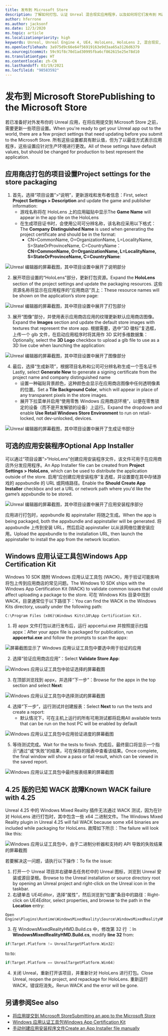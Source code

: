 ```yaml
---
title: 发布到 Microsoft Store
description: 了解如何打包、认证 Unreal 混合现实应用程序，以及如何将它们发布到 Microsoft Store。
author: hferrone
ms.author: jacksonf
ms.date: 12/3/2020
ms.topic: article
ms.localizationpriority: high
keywords: Unreal, Unreal Engine 4, UE4, HoloLens, HoloLens 2, 混合现实, 开发, 文档, 指南, 功能, 混合现实头戴显示设备, windows 混合现实头戴显示设备, 虚拟现实头戴显示设备, 发布, 分发, Microsoft Store
ms.openlocfilehash: 3a975d9c66e64f56919163e9d3aa65a3126d6379
ms.sourcegitcommit: 59c91f8c70d1ad30995fba6cf862615e25e78d10
ms.translationtype: HT
ms.contentlocale: zh-CN
ms.lasthandoff: 03/19/2021
ms.locfileid: "98583592"
---
```

# <a name="publishing-to-the-microsoft-store"></a><span data-ttu-id="925cc-104">发布到 Microsoft Store</span><span class="sxs-lookup"><span data-stu-id="925cc-104">Publishing to the Microsoft Store</span></span>

<span data-ttu-id="925cc-105">若已准备好对外发布你的 Unreal 应用，在将应用提交到 Microsoft Store 之前，需要更新一些项目设置。</span><span class="sxs-lookup"><span data-stu-id="925cc-105">When you're ready to get your Unreal app out to the world, there are a few project settings that need updating before you submit to the Microsoft Store.</span></span> <span data-ttu-id="925cc-106">所有这些设置都具有默认值，但为了以最佳方式表示应用程序，这些设置应针对生产环境进行更改。</span><span class="sxs-lookup"><span data-stu-id="925cc-106">All of these settings have default values, but should be changed for production to best represent the application.</span></span>

## <a name="project-settings-for-the-store-packaging"></a><span data-ttu-id="925cc-107">应用商店打包的项目设置</span><span class="sxs-lookup"><span data-stu-id="925cc-107">Project settings for the store packaging</span></span>

1. <span data-ttu-id="925cc-108">首先，选择“项目设置”>“说明”，更新游戏和发布者信息：</span><span class="sxs-lookup"><span data-stu-id="925cc-108">First, select **Project Settings > Description** and update the game and publisher information:</span></span> 
    * <span data-ttu-id="925cc-109">游戏名称将在 HoloLens 上的应用磁贴中显示</span><span class="sxs-lookup"><span data-stu-id="925cc-109">The **Game Name** will appear in the app tile on the HoloLens</span></span>
    * <span data-ttu-id="925cc-110">在生成项目证书时，会使用公司可分辨名称，该名称应采用以下格式：</span><span class="sxs-lookup"><span data-stu-id="925cc-110">The **Company Distinguished Name** is used when generating the project certificate and should be in the format:</span></span> 
        * <span data-ttu-id="925cc-111">CN=CommonName, O=OrganizationName, L=LocalityName, S=StateOrProvinceName, C=CountryName：</span><span class="sxs-lookup"><span data-stu-id="925cc-111">**CN=CommonName, O=OrganizationName, L=LocalityName, S=StateOrProvinceName, C=CountryName**:</span></span>

![Unreal 编辑器的屏幕截图，其中项目设置中展开了说明部分](images/unreal-publishing-img-01.png)

2. <span data-ttu-id="925cc-113">展开项目设置的“HoloLens”部分，更新打包资源。</span><span class="sxs-lookup"><span data-stu-id="925cc-113">Expand the **HoloLens** section of the project settings and update the packaging resources.</span></span>  <span data-ttu-id="925cc-114">这些资源名称将显示在应用程序的“应用商店”页上：</span><span class="sxs-lookup"><span data-stu-id="925cc-114">These resource names will be shown on the application’s store page:</span></span>

![Unreal 编辑器的屏幕截图，其中项目设置中展开了打包部分](images/unreal-publishing-img-02.png)

3. <span data-ttu-id="925cc-116">展开“图像”部分，并使用表示应用商店应用的纹理更新默认应用商店图像。</span><span class="sxs-lookup"><span data-stu-id="925cc-116">Expand the **Images** section and update the default store images with textures that represent the store app.</span></span>  <span data-ttu-id="925cc-117">根据需要，选中“3D 徽标”复选框，上传一个 glb 文件，在启动应用程序时将其用作 3D 实时多维数据集：</span><span class="sxs-lookup"><span data-stu-id="925cc-117">Optionally, select the **3D Logo** checkbox to upload a glb file to use as a 3D live cube when launching the application:</span></span>

![Unreal 编辑器的屏幕截图，其中项目设置中展开了图像部分](images/unreal-publishing-img-03.png)

4. <span data-ttu-id="925cc-119">最后，选择“生成新项”，根据项目名称和公司可分辨名称生成一个签名证书</span><span class="sxs-lookup"><span data-stu-id="925cc-119">Lastly, select **Generate New** to generate a signing certificate from the project name and company distinguished name</span></span>  
    * <span data-ttu-id="925cc-120">设置一种磁贴背景颜色，这种颜色会显示在应用商店图像中任何透明像素的位置。</span><span class="sxs-lookup"><span data-stu-id="925cc-120">Set a **Tile Background Color**, which will appear in place of any transparent pixels in the store images.</span></span>
    * <span data-ttu-id="925cc-121">展开下拉菜单并启用“使用零售 Windows 应用商店环境”，以便在零售锁定的设备（而不是开发解锁的设备）上运行。</span><span class="sxs-lookup"><span data-stu-id="925cc-121">Expand the dropdown and enable **Use Retail Windows Store Environment** to run on retail-locked, not dev-unlocked, devices.</span></span>

![Unreal 编辑器的屏幕截图，其中项目设置中展开了生成证书部分](images/unreal-publishing-img-04.png)

## <a name="optional-app-installer"></a><span data-ttu-id="925cc-123">可选的应用安装程序</span><span class="sxs-lookup"><span data-stu-id="925cc-123">Optional App Installer</span></span>

<span data-ttu-id="925cc-124">可以通过“项目设置”>“HoloLens”创建应用安装程序文件，该文件可用于在应用商店外分发应用程序。</span><span class="sxs-lookup"><span data-stu-id="925cc-124">An App Installer file can be created from **Project Settings > HoloLens**, which can be used to distribute the application outside of the store.</span></span>  <span data-ttu-id="925cc-125">启用“应创建应用安装程序”复选框，并设置要在其中存储游戏的 appxbundle 的 URL 或网络路径。</span><span class="sxs-lookup"><span data-stu-id="925cc-125">Enable the **Should Create App Installer** checkbox and set a URL or network path where you'd like the game’s appxbundle to be stored.</span></span>  

![Unreal 编辑器的屏幕截图，其中项目设置中展开了应用安装程序部分](images/unreal-publishing-img-05.png)

<span data-ttu-id="925cc-127">应用进行打包时，appxbundle 和 appinstaller 将随之生成。</span><span class="sxs-lookup"><span data-stu-id="925cc-127">When the app is being packaged, both the appxbundle and appinstaller will be generated.</span></span>  <span data-ttu-id="925cc-128">将 appxbundle 上传到安装 URL，然后启动 appinstaller 以从该网络位置安装应用。</span><span class="sxs-lookup"><span data-stu-id="925cc-128">Upload the appxbundle to the installation URL, then launch the appinstaller to install the app from the network location.</span></span>

## <a name="windows-app-certification-kit"></a><span data-ttu-id="925cc-129">Windows 应用认证工具包</span><span class="sxs-lookup"><span data-stu-id="925cc-129">Windows App Certification Kit</span></span>

<span data-ttu-id="925cc-130">Windows 10 SDK 随附 Windows 应用认证工具包 (WACK)，用于验证可能影响将包上传到应用商店的常见问题。</span><span class="sxs-lookup"><span data-stu-id="925cc-130">The Windows 10 SDK ships with the Windows App Certification Kit (WACK) to validate common issues that could affect uploading a package to the store.</span></span>  <span data-ttu-id="925cc-131">可在 Windows Kits 目录中找到 WACK，目录通常位于以下路径下：</span><span class="sxs-lookup"><span data-stu-id="925cc-131">You can find the WACK in the Windows Kits directory, usually under the following path:</span></span> 

```
C:\Program Files (x86)\Windows Kits\10\App Certification Kit.
```

1. <span data-ttu-id="925cc-132">将 appx 文件打包以进行发布后，运行 appcertui.exe 并按照提示扫描 appx：</span><span class="sxs-lookup"><span data-stu-id="925cc-132">After your appx file is packaged for publication, run **appcertui.exe** and follow the prompts to scan the appx:</span></span>

![屏幕截图显示了 Windows 应用认证工具包中要选中用于验证的应用](images/unreal-publishing-img-06.png)

2. <span data-ttu-id="925cc-134">选择“验证应用商店应用”：</span><span class="sxs-lookup"><span data-stu-id="925cc-134">Select **Validate Store App**:</span></span>

![Windows 应用认证工具包中验证选择的屏幕截图](images/unreal-publishing-img-07.png)

3. <span data-ttu-id="925cc-136">在顶部浏览找到 appx，并选择“下一步”：</span><span class="sxs-lookup"><span data-stu-id="925cc-136">Browse for the appx in the top section and select **Next**:</span></span>

![Windows 应用认证工具包中选择测试的屏幕截图](images/unreal-publishing-img-08.png)

4. <span data-ttu-id="925cc-138">选择“下一步”，运行测试并创建报表：</span><span class="sxs-lookup"><span data-stu-id="925cc-138">Select **Next** to run the tests and create a report:</span></span>
    * <span data-ttu-id="925cc-139">默认情况下，可在主机上运行的所有可用测试都将启用</span><span class="sxs-lookup"><span data-stu-id="925cc-139">All available tests that can be run on the host PC will be enabled by default</span></span>

![Windows 应用认证工具包中应用验证进度的屏幕截图](images/unreal-publishing-img-09.png)

5. <span data-ttu-id="925cc-141">等待测试完成。</span><span class="sxs-lookup"><span data-stu-id="925cc-141">Wait for the tests to finish.</span></span> <span data-ttu-id="925cc-142">完成后，最终窗口将显示一个指示“通过”或“失败”的结果，可在保存的报表中查看该结果。</span><span class="sxs-lookup"><span data-stu-id="925cc-142">Once complete, the final window will show a pass or fail result, which can be viewed in the saved report.</span></span>

![Windows 应用认证工具包中最终报表结果的屏幕截图](images/unreal-publishing-img-10.png)

## <a name="known-wack-failure-with-425"></a><span data-ttu-id="925cc-144">4\.25 版的已知 WACK 故障</span><span class="sxs-lookup"><span data-stu-id="925cc-144">Known WACK failure with 4.25</span></span>

<span data-ttu-id="925cc-145">Unreal 4.25 中的 Windows Mixed Reality 插件无法通过 WACK 测试，因为在针对 HoloLens 进行打包时，其中包含一些 x64 二进制文件。</span><span class="sxs-lookup"><span data-stu-id="925cc-145">The Windows Mixed Reality plugin in Unreal 4.25 will fail WACK because some x64 binaries are included while packaging for HoloLens.</span></span> <span data-ttu-id="925cc-146">故障如下所示：</span><span class="sxs-lookup"><span data-stu-id="925cc-146">The failure will look like this:</span></span>

![Windows 应用认证工具包中，由于二进制分析器和支持的 API 导致的失败结果的屏幕截图](images/unreal-publishing-img-11.png)

<span data-ttu-id="925cc-148">若要解决这一问题，请执行以下操作：</span><span class="sxs-lookup"><span data-stu-id="925cc-148">To fix the issue:</span></span>
1. <span data-ttu-id="925cc-149">打开一个 Unreal 项目并右键单击任务栏中的 Unreal 图标，浏览到 Unreal 安装或源目录根。</span><span class="sxs-lookup"><span data-stu-id="925cc-149">Browse to the Unreal installation or source directory root by opening an Unreal project and right-click on the Unreal icon in the taskbar.</span></span>
2. <span data-ttu-id="925cc-150">右键单击 UE4Editor，选择“属性”，然后浏览到“位置”条目中的路径：</span><span class="sxs-lookup"><span data-stu-id="925cc-150">Right-click on UE4Editor, select properties, and browse to the path in the **Location** entry:</span></span>

```
Open Engine\Plugins\Runtime\WindowsMixedReality\Source\WindowsMixedRealityHMD\WindowsMixedRealityHMD.Build.cs.
```

3. <span data-ttu-id="925cc-151">在 WindowsMixedRealityHMD.Build.cs 中，修改第 32 行 ：</span><span class="sxs-lookup"><span data-stu-id="925cc-151">In **WindowsMixedRealityHMD.Build.cs**, modify **line 32** from:</span></span>

```cpp
if(Target.Platform != UnrealTargetPlatform.Win32)
```

<span data-ttu-id="925cc-152">to:</span><span class="sxs-lookup"><span data-stu-id="925cc-152">to:</span></span>

```cpp
if(Target.Platform == UnrealTargetPlatform.Win64)

```

4. <span data-ttu-id="925cc-153">关闭 Unreal，重新打开该项目，并重新针对 HoloLens 进行打包。</span><span class="sxs-lookup"><span data-stu-id="925cc-153">Close Unreal, reopen the project, and repackage for HoloLens.</span></span>  <span data-ttu-id="925cc-154">重新运行 WACK，错误将消失。</span><span class="sxs-lookup"><span data-stu-id="925cc-154">Rerun WACK and the error will be gone.</span></span> 

## <a name="see-also"></a><span data-ttu-id="925cc-155">另请参阅</span><span class="sxs-lookup"><span data-stu-id="925cc-155">See also</span></span>

* [<span data-ttu-id="925cc-156">将应用提交到 Microsoft Store</span><span class="sxs-lookup"><span data-stu-id="925cc-156">Submitting an app to the Microsoft Store</span></span>](../../distribute/submitting-an-app-to-the-microsoft-store.md)
* [<span data-ttu-id="925cc-157">Windows 应用认证工具包</span><span class="sxs-lookup"><span data-stu-id="925cc-157">Windows App Certification Kit</span></span>](https://developer.microsoft.com/windows/downloads/app-certification-kit)
* [<span data-ttu-id="925cc-158">手动创建应用安装程序文件</span><span class="sxs-lookup"><span data-stu-id="925cc-158">Create an App Installer file manually</span></span>](/windows/msix/app-installer/how-to-create-appinstaller-file)